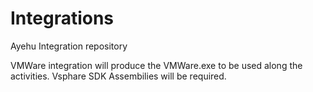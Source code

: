 # Integrations
Ayehu Integration repository

VMWare integration will produce the VMWare.exe to be used along the activities. 
Vsphare SDK Assembilies will be required.
